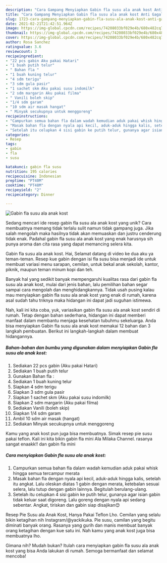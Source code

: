 ```yaml
---
description: "Cara Gampang Menyiapkan Gabin fla susu ala anak kost Anti Gagal"
title: "Cara Gampang Menyiapkan Gabin fla susu ala anak kost Anti Gagal"
slug: 1723-cara-gampang-menyiapkan-gabin-fla-susu-ala-anak-kost-anti-gagal
date: 2021-02-21T21:42:51.964Z
image: https://img-global.cpcdn.com/recipes/74208033bf029e4b/680x482cq70/gabin-fla-susu-ala-anak-kost-foto-resep-utama.jpg
thumbnail: https://img-global.cpcdn.com/recipes/74208033bf029e4b/680x482cq70/gabin-fla-susu-ala-anak-kost-foto-resep-utama.jpg
cover: https://img-global.cpcdn.com/recipes/74208033bf029e4b/680x482cq70/gabin-fla-susu-ala-anak-kost-foto-resep-utama.jpg
author: Rosa Sanchez
ratingvalue: 3.6
reviewcount: 3
recipeingredient:
- "22 pcs gabin Aku pakai Hatari"
- "1 buah putih telur"
- " Bahan fla "
- "1 buah kuning telur"
- "4 sdm terigu"
- "3 sdm gula pasir"
- "1 sachet skm Aku pakai susu indomilk"
- "2 sdm margarin Aku pakai filma"
- " Vanili boleh skip"
- "1/4 sdm garam"
- "10 sdm air masak hangat"
- " Minyak secukupnya untuk menggoreng"
recipeinstructions:
- "Campurkan semua bahan fla dalam wadah kemudian aduk pakai whisk hingga semua tercampur merata"
- "Masak bahan fla dengan nyala api kecil, aduk-aduk hingga kalis, setelah itu angkat. Lalu oleskan diatas 1 gabin dengan merata, ketebalan sesuai selera, lalu tutup dengan gabin lainnya. Begitulah berulang-ulang."
- "Setelah itu celupkan 4 sisi gabin ke putih telur, gunanya agar isian gabin tidak keluar saat digoreng. Lalu goreng dengan nyala api sedang sebentar. Angkat, tiriskan dan gabin siap disajikan😊"
categories:
- Resep
tags:
- gabin
- fla
- susu

katakunci: gabin fla susu 
nutrition: 195 calories
recipecuisine: Indonesian
preptime: "PT40M"
cooktime: "PT48M"
recipeyield: "2"
recipecategory: Dinner

---
```



![Gabin fla susu ala anak kost](https://img-global.cpcdn.com/recipes/74208033bf029e4b/680x482cq70/gabin-fla-susu-ala-anak-kost-foto-resep-utama.jpg)

Sedang mencari ide resep gabin fla susu ala anak kost yang unik? Cara membuatnya memang tidak terlalu sulit namun tidak gampang juga. Jika salah mengolah maka hasilnya tidak akan memuaskan dan justru cenderung tidak enak. Padahal gabin fla susu ala anak kost yang enak harusnya sih punya aroma dan cita rasa yang dapat memancing selera kita.

Gabin fla susu ala anak kost. Hai, Selamat datang di video ke dua aku ya teman-teman. Resep kue gabin dengan isi fla susu bisa menjadi ide untuk membuat variasi menu sarapan, cemilan, untuk bekal anak sekolah, kantor, piknik, maupun teman minum kopi dan teh.

Banyak hal yang sedikit banyak mempengaruhi kualitas rasa dari gabin fla susu ala anak kost, mulai dari jenis bahan, lalu pemilihan bahan segar sampai cara mengolah dan menghidangkannya. Tidak usah pusing kalau mau menyiapkan gabin fla susu ala anak kost yang enak di rumah, karena asal sudah tahu triknya maka hidangan ini dapat jadi suguhan istimewa.


Nah, kali ini kita coba, yuk, variasikan gabin fla susu ala anak kost sendiri di rumah. Tetap dengan bahan sederhana, hidangan ini dapat memberi manfaat dalam membantu menjaga kesehatan tubuhmu sekeluarga. Anda bisa menyiapkan Gabin fla susu ala anak kost memakai 12 bahan dan 3 langkah pembuatan. Berikut ini langkah-langkah dalam membuat hidangannya.

<!--inarticleads1-->

##### Bahan-bahan dan bumbu yang digunakan dalam menyiapkan Gabin fla susu ala anak kost:

1. Sediakan 22 pcs gabin (Aku pakai Hatari)
1. Sediakan 1 buah putih telur
1. Gunakan  Bahan fla :
1. Sediakan 1 buah kuning telur
1. Siapkan 4 sdm terigu
1. Siapkan 3 sdm gula pasir
1. Siapkan 1 sachet skm (Aku pakai susu indomilk)
1. Siapkan 2 sdm margarin (Aku pakai filma)
1. Sediakan  Vanili (boleh skip)
1. Siapkan 1/4 sdm garam
1. Ambil 10 sdm air masak (hangat)
1. Sediakan  Minyak secukupnya untuk menggoreng


Kamu yang anak kost pun juga bisa membuatnya. Simak resep pie susu pakai teflon. Kali ini kita bikin gabin fla mini Ala Milaka Channel. rasanya sangat enaakk!! dan gabin fla mini 

<!--inarticleads2-->

##### Cara menyiapkan Gabin fla susu ala anak kost:

1. Campurkan semua bahan fla dalam wadah kemudian aduk pakai whisk hingga semua tercampur merata
1. Masak bahan fla dengan nyala api kecil, aduk-aduk hingga kalis, setelah itu angkat. Lalu oleskan diatas 1 gabin dengan merata, ketebalan sesuai selera, lalu tutup dengan gabin lainnya. Begitulah berulang-ulang.
1. Setelah itu celupkan 4 sisi gabin ke putih telur, gunanya agar isian gabin tidak keluar saat digoreng. Lalu goreng dengan nyala api sedang sebentar. Angkat, tiriskan dan gabin siap disajikan😊


Resep Pie Susu ala Anak Kost, Hanya Pakai Teflon Lho. Cemilan yang selalu bikin ketagihan nih Instagram/@yackikuka. Pie susu, camilan yang begitu diminati banyak orang. Rasanya yang gurih dan manis membuat banyak orang ketagihan dengan kue satu ini. Nah kamu yang anak kost juga bisa membuatnya lho. 

Gimana nih? Mudah bukan? Itulah cara menyiapkan gabin fla susu ala anak kost yang bisa Anda lakukan di rumah. Semoga bermanfaat dan selamat mencoba!
